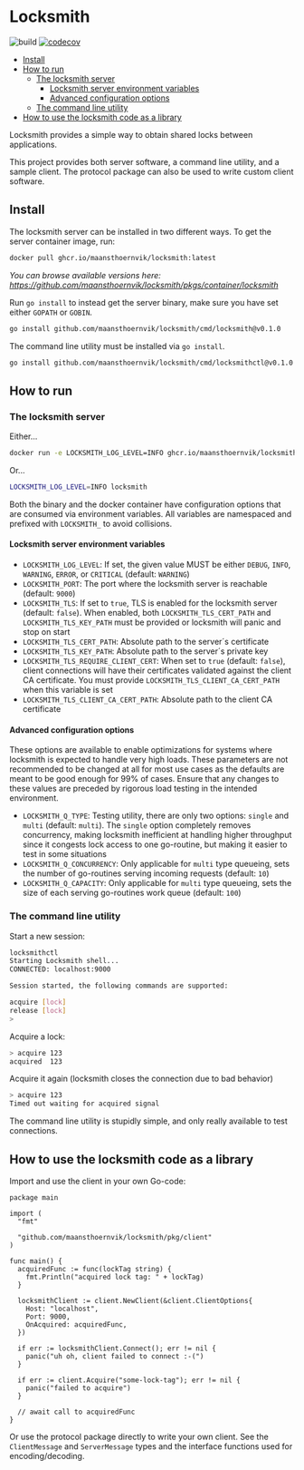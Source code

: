 # Locksmith <!-- omit in toc -->

![build](https://github.com/maansthoernvik/locksmith/actions/workflows/build.yml/badge.svg)
[![codecov](https://codecov.io/gh/maansthoernvik/locksmith/graph/badge.svg?token=6MrGbVWC5b)](https://codecov.io/gh/maansthoernvik/locksmith)

- [Install](#install)
- [How to run](#how-to-run)
  - [The locksmith server](#the-locksmith-server)
    - [Locksmith server environment variables](#locksmith-server-environment-variables)
    - [Advanced configuration options](#advanced-configuration-options)
  - [The command line utility](#the-command-line-utility)
- [How to use the locksmith code as a library](#how-to-use-the-locksmith-code-as-a-library)


Locksmith provides a simple way to obtain shared locks between applications.

This project provides both server software, a command line utility, and a sample client. The protocol package can also be used to write custom client software.

## Install

The locksmith server can be installed in two different ways. To get the server container image, run:

```bash
docker pull ghcr.io/maansthoernvik/locksmith:latest
```
*You can browse available versions here: https://github.com/maansthoernvik/locksmith/pkgs/container/locksmith*

Run `go install` to instead get the server binary, make sure you have set either `GOPATH` or `GOBIN`.

```bash
go install github.com/maansthoernvik/locksmith/cmd/locksmith@v0.1.0
```

The command line utility must be installed via `go install`.

```bash
go install github.com/maansthoernvik/locksmith/cmd/locksmithctl@v0.1.0
```

## How to run

### The locksmith server

Either...
```bash
docker run -e LOCKSMITH_LOG_LEVEL=INFO ghcr.io/maansthoernvik/locksmith:latest
```

Or...
```bash
LOCKSMITH_LOG_LEVEL=INFO locksmith
```

Both the binary and the docker container have configuration options that are consumed via environment variables. All variables are namespaced and prefixed with `LOCKSMITH_` to avoid collisions.

#### Locksmith server environment variables

- `LOCKSMITH_LOG_LEVEL`: If set, the given value MUST be either `DEBUG`, `INFO`, `WARNING`, `ERROR`, or `CRITICAL` (default: `WARNING`)
- `LOCKSMITH_PORT`: The port where the locksmith server is reachable (default: `9000`)
- `LOCKSMITH_TLS`: If set to `true`, TLS is enabled for the locksmith server (default: `false`). When enabled, both `LOCKSMITH_TLS_CERT_PATH` and `LOCKSMITH_TLS_KEY_PATH` must be provided or locksmith will panic and stop on start
- `LOCKSMITH_TLS_CERT_PATH`: Absolute path to the server´s certificate
- `LOCKSMITH_TLS_KEY_PATH`: Absolute path to the server´s private key
- `LOCKSMITH_TLS_REQUIRE_CLIENT_CERT`: When set to `true` (default: `false`), client connections will have their certificates validated against the client CA certificate. You must provide `LOCKSMITH_TLS_CLIENT_CA_CERT_PATH` when this variable is set
- `LOCKSMITH_TLS_CLIENT_CA_CERT_PATH`: Absolute path to the client CA certificate

#### Advanced configuration options

These options are available to enable optimizations for systems where locksmith is expected to handle very high loads. These parameters are not recommended to be changed at all for most use cases as the defaults are meant to be good enough for 99% of cases. Ensure that any changes to these values are preceded by rigorous load testing in the intended environment.

- `LOCKSMITH_Q_TYPE`: Testing utility, there are only two options: `single` and `multi` (default: `multi`). The `single` option completely removes concurrency, making locksmith inefficient at handling higher throughput since it congests lock access to one go-routine, but making it easier to test in some situations
- `LOCKSMITH_Q_CONCURRENCY`: Only applicable for `multi` type queueing, sets the number of go-routines serving incoming requests (default: `10`)
- `LOCKSMITH_Q_CAPACITY`: Only applicable for `multi` type queueing, sets the size of each serving go-routines work queue (default: `100`)

### The command line utility

Start a new session:

```bash
locksmithctl
Starting Locksmith shell...
CONNECTED: localhost:9000

Session started, the following commands are supported:

acquire [lock]
release [lock]
> 
```

Acquire a lock:

```bash
> acquire 123
acquired  123
```

Acquire it again (locksmith closes the connection due to bad behavior)

```bash
> acquire 123
Timed out waiting for acquired signal
```

The command line utility is stupidly simple, and only really available to test connections.

## How to use the locksmith code as a library

Import and use the client in your own Go-code:

```golang
package main

import (
  "fmt"

  "github.com/maansthoernvik/locksmith/pkg/client"
)

func main() {
  acquiredFunc := func(lockTag string) {
    fmt.Println("acquired lock tag: " + lockTag)
  }

  locksmithClient := client.NewClient(&client.ClientOptions{
    Host: "localhost",
    Port: 9000,
    OnAcquired: acquiredFunc,
  })

  if err := locksmithClient.Connect(); err != nil {
    panic("uh oh, client failed to connect :-(")
  }

  if err := client.Acquire("some-lock-tag"); err != nil {
    panic("failed to acquire")
  }

  // await call to acquiredFunc
}
```

Or use the protocol package directly to write your own client. See the `ClientMessage` and `ServerMessage` types and the interface functions used for encoding/decoding.
